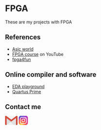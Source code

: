 # FPGA
 These are my projects with FPGA

## References
 * [Asic world](http://www.asic-world.com/)
 * [FPGA course](https://www.youtube.com/playlist?list=PLZ8dBTV2_5HS79fVexGTtCMDUp7kjnumS) on YouTube
 * [fpga4fun](https://www.fpga4fun.com/)

## Online compiler and software
 * [EDA playground](https://www.edaplayground.com/)
 * [Quartus Prime](https://fpgasoftware.intel.com/19.1/?edition=lite&platform=windows)

## Contact me
[![](Correlation/Output_files/gmail.png)](mailto:jefferson.lopes@ee.ufcg.edu.br)     [![](Correlation/Output_files/insta.png)](https://instagram.com/jeff.777.lopes?igshid=1i5gr7ch0bvkd)
